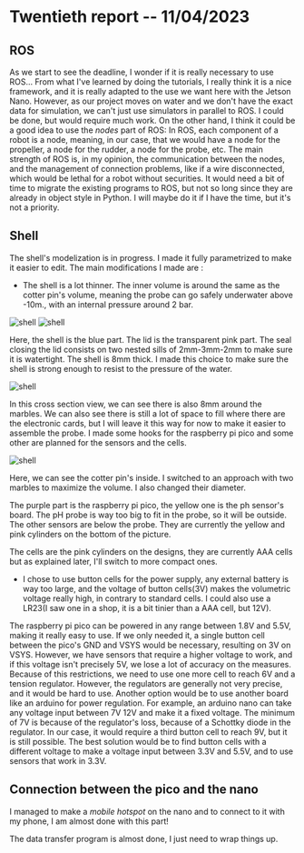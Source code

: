# Twentieth report -- 11/04/2023

## ROS

As we start to see the deadline, I wonder if it is really necessary to use ROS...
From what I've learned by doing the tutorials, I really think it is a nice framework, and it is really adapted to the use we want here with the Jetson Nano. However, as our project moves on water and we don't have the exact data for simulation, we can't just use simulators in parallel to ROS. I could be done, but would require much work. On the other hand, I think it could be a good idea to use the *nodes* part of ROS:
In ROS, each component of a robot is a node, meaning, in our case, that we would have a node for the propeller, a node for the rudder, a node for the probe, etc. The main strength of ROS is, in my opinion, the communication between the nodes, and the management of connection problems, like if a wire disconnected, which would be lethal for a robot without securities. It would need a bit of time to migrate the existing programs to ROS, but not so long since they are already in object style in Python. I will maybe do it if I have the time, but it's not a priority.

## Shell

The shell's modelization is in progress. I made it fully parametrized to make it easier to edit.
The main modifications I made are :

* The shell is a lot thinner. The inner volume is around the same as the cotter pin's volume, meaning the probe can go safely underwater above -10m., with an internal pressure around 2 bar.

![shell](images_and_videos_for_reports/shell_under_1.png)
![shell](images_and_videos_for_reports/shell_under_2.png)

Here, the shell is the blue part. The lid is the transparent pink part.
The seal closing the lid consists on two nested sills of 2mm-3mm-2mm to make sure it is watertight.
The shell is 8mm thick. I made this choice to make sure the shell is strong enough to resist to the pressure of the water.

![shell](images_and_videos_for_reports/shell_under_3.png)

In this cross section view, we can see there is also 8mm around the marbles.
We can also see there is still a lot of space to fill where there are the electronic cards, but I will leave it this way for now to make it easier to assemble the probe.
I made some hooks for the raspberry pi pico and some other are planned for the sensors and the cells.

![shell](images_and_videos_for_reports/shell_under_4.png)

Here, we can see the cotter pin's inside. I switched to an approach with two marbles to maximize the volume. I also changed their diameter.

The purple part is the raspberry pi pico, the yellow one is the ph sensor's board. The pH probe is way too big to fit in the probe, so it will be outside. The other sensors are below the probe. They are currently the yellow and pink cylinders on the bottom of the picture.

The cells are the pink cylinders on the designs, they are currently AAA cells but as explained later, I'll switch to more compact ones.

* I chose to use button cells for the power supply, any external battery is way too large, and the voltage of button cells(3V) makes the volumetric voltage really high, in contrary to standard cells. I could also use a LR23(I saw one in a shop, it is a bit tinier than a AAA cell, but 12V).

The raspberry pi pico can be powered in any range between 1.8V and 5.5V, making it really easy to use. If we only needed it, a single button cell between the pico's GND and VSYS would be necessary, resulting on 3V on VSYS. However, we have sensors that require a higher voltage to work, and if this voltage isn't precisely 5V, we lose a lot of accuracy on the measures.
Because of this restrictions, we need to use one more cell to reach 6V and a tension regulator.
However, the regulators are generally not very precise, and it would be hard to use. Another option would be to use another board like an arduino for power regulation. For example, an arduino nano can take any voltage input between 7V 12V and make it a fixed voltage. The minimum of 7V is because of the regulator's loss, because of a Schottky diode in the regulator. In our case, it would require a third button cell to reach 9V, but it is still possible.
The best solution would be to find button cells with a different voltage to make a voltage input between 3.3V and 5.5V, and to use sensors that work in 3.3V.

## Connection between the pico and the nano

I managed to make a *mobile hotspot* on the nano and to connect to it with my phone, I am almost done with this part!

The data transfer program is almost done, I just need to wrap things up.
